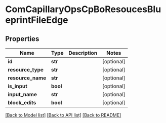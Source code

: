 # ComCapillaryOpsCpBoResoucesBlueprintFileEdge

## Properties
Name | Type | Description | Notes
------------ | ------------- | ------------- | -------------
**id** | **str** |  | [optional] 
**resource_type** | **str** |  | [optional] 
**resource_name** | **str** |  | [optional] 
**is_input** | **bool** |  | [optional] 
**input_name** | **str** |  | [optional] 
**block_edits** | **bool** |  | [optional] 

[[Back to Model list]](../README.md#documentation-for-models) [[Back to API list]](../README.md#documentation-for-api-endpoints) [[Back to README]](../README.md)


